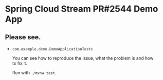 # Spring Cloud Stream PR#2544 Demo App

## Please see.

* `com.example.demo.DemoApplicationTests`

  You can see how to reproduce the issue, what the problem is and how to fix it.
  
  Run with `./mvnw test`.
